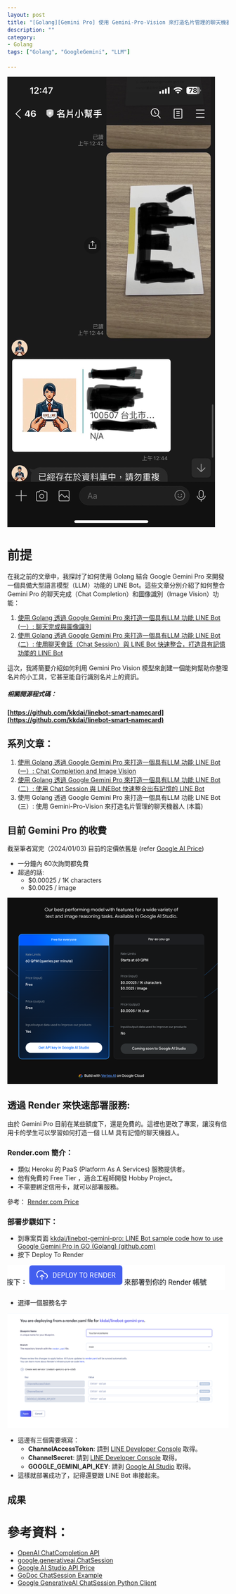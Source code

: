 ```yaml
---
layout: post
title: "[Golang][Gemini Pro] 使用 Gemini-Pro-Vision 來打造名片管理的聊天機器人"
description: ""
category: 
- Golang
tags: ["Golang", "GoogleGemini", "LLM"]

---
```


![img](../images/2022/add_card.jpg)



# 前提

在我之前的文章中，我探討了如何使用 Golang 結合 Google Gemini Pro 來開發一個具備大型語言模型（LLM）功能的 LINE Bot。這些文章分別介紹了如何整合 Gemini Pro 的聊天完成（Chat Completion）和圖像識別（Image Vision）功能：

1. [使用 Golang 透過 Google Gemini Pro 來打造一個具有LLM 功能 LINE Bot (一）: 聊天完成與圖像識別](https://www.evanlin.com/til-gogle-gemini-pro-linebot/)
2. [使用 Golang 透過 Google Gemini Pro 來打造一個具有LLM 功能 LINE Bot (二）: 使用聊天會話（Chat Session）與 LINE Bot 快速整合，打造具有記憶功能的 LINE Bot](https://www.evanlin.com/til-gogle-gemini-pro-chat-session/)

這次，我將簡要介紹如何利用 Gemini Pro Vision 模型來創建一個能夠幫助你整理名片的小工具，它甚至能自行識別名片上的資訊。

##### 相關開源程式碼：

#### [https://github.com/kkdai/linebot-smart-namecard](https://github.com/kkdai/linebot-smart-namecard)



## 系列文章：

1. [使用 Golang 透過 Google Gemini Pro 來打造一個具有LLM 功能 LINE Bot (一）: Chat Completion and Image Vision](https://www.evanlin.com/til-gogle-gemini-pro-linebot/)
2. [使用 Golang 透過 Google Gemini Pro 來打造一個具有LLM 功能 LINE Bot (二）: 使用 Chat Session 與 LINEBot 快速整合出有記憶的 LINE Bot ](https://www.evanlin.com/til-gogle-gemini-pro-chat-session/)
3. 使用 Golang 透過 Google Gemini Pro 來打造一個具有LLM 功能 LINE Bot (三）: 使用 Gemini-Pro-Vision 來打造名片管理的聊天機器人 (本篇)



## 目前 Gemini Pro 的收費

截至筆者寫完（2024/01/03) 目前的定價依舊是 (refer [Google AI Price](https://ai.google.dev/pricing))

- 一分鐘內 60次詢問都免費
- 超過的話:
  - $0.00025 / 1K characters
  - $0.0025 / image

<img src="../images/2022/image-20240103223633970.png" alt="image-20240103223633970" style="zoom:50%;" />

## 透過 Render 來快速部署服務:

由於 Gemini Pro 目前在某些額度下，還是免費的。這裡也更改了專案，讓沒有信用卡的學生可以學習如何打造一個 LLM 具有記憶的聊天機器人。

### Render.com 簡介：

- 類似 Heroku 的 PaaS (Platform As A Services) 服務提供者。
- 他有免費的 Free Tier ，適合工程師開發 Hobby Project。
- 不需要綁定信用卡，就可以部署服務。

參考： [Render.com Price](https://render.com/pricing)



### 部署步驟如下：

- 到專案頁面 [kkdai/linebot-gemini-pro: LINE Bot sample code how to use Google Gemini Pro in GO (Golang) (github.com)](https://github.com/kkdai/linebot-gemini-pro)
- 按下 Deploy To Render

![image-20240104140246518](../images/2022/image-20240104140246518.png)

- 選擇一個服務名字

![image-20240104140347932](../images/2022/image-20240104140347932.png)

- 這邊有三個需要填寫：
  - **ChannelAccessToken**: 請到 [LINE Developer Console](https://developers.line.biz/console/) 取得。
  - **ChannelSecret**: 請到 [LINE Developer Console](https://developers.line.biz/console/) 取得。
  - **GOOGLE_GEMINI_API_KEY**: 請到 [Google AI Studio](https://makersuite.google.com/app/apikey) 取得。
- 這樣就部署成功了，記得還要跟 LINE Bot 串接起來。

## 成果





# 參考資料：

- [OpenAI ChatCompletion API](https://platform.openai.com/docs/guides/text-generation/chat-completions-api)
- [google.generativeai.ChatSession](https://ai.google.dev/api/python/google/generativeai/ChatSession?hl=en)
- [Google AI Studio API Price](https://ai.google.dev/pricing)
- [GoDoc ChatSession Example](https://pkg.go.dev/github.com/google/generative-ai-go/genai#example-ChatSession)
- [Google GenerativeAI ChatSession Python Client](https://ai.google.dev/api/python/google/generativeai/ChatSession?hl=en) 
